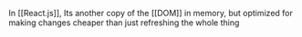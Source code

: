 In [[React.js]], Its another copy of the [[DOM]] in memory, but optimized for making changes cheaper than just refreshing the whole thing 